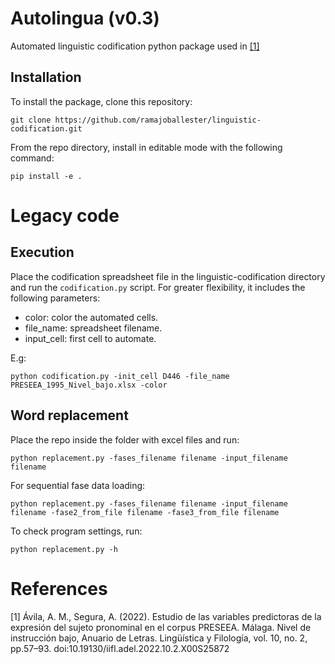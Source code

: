 # Autolingua (v0.3)
Automated linguistic codification python package used in [[1]](https://revistas-filologicas.unam.mx/anuario-letras/index.php/al/article/view/1685)


## Installation

To install the package, clone this repository:

```
git clone https://github.com/ramajoballester/linguistic-codification.git
```

From the repo directory, install in editable mode with the following command:

```
pip install -e .
```

# Legacy code
## Execution

Place the codification spreadsheet file in the linguistic-codification directory and run the ```codification.py``` script. For greater flexibility, it includes the following parameters:

- color: color the automated cells.
- file_name: spreadsheet filename.
- input_cell: first cell to automate.

E.g:

```
python codification.py -init_cell D446 -file_name PRESEEA_1995_Nivel_bajo.xlsx -color
```

## Word replacement

Place the repo inside the folder with excel files and run:

```
python replacement.py -fases_filename filename -input_filename filename 
```

For sequential fase data loading:

```
python replacement.py -fases_filename filename -input_filename filename -fase2_from_file filename -fase3_from_file filename
```

To check program settings, run:

```
python replacement.py -h
```

# References

[1] Ávila, A. M., Segura, A. (2022). Estudio de las variables predictoras de la expresión del sujeto pronominal en el corpus PRESEEA. Málaga. Nivel de instrucción bajo, Anuario de Letras. Lingüística y Filología, vol. 10, no. 2, pp.57–93. doi:10.19130/iifl.adel.2022.10.2.X00S25872

